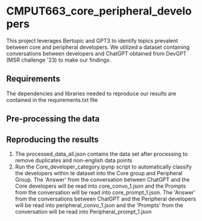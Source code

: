 # CMPUT663_core_peripheral_developers
This project leverages Bertopic and GPT3 to identify topics prevalent between core and peripheral developers. We utilized a dataset containing conversations between developers and ChatGPT obtained from DevGPT (MSR challenge '23) to make our findings.
## Requirements
The dependencies and libraries needed to reproduce our results are contained in the requirements.txt file
## Pre-processing the data

## Reproducing the results
1. The processed_data_all.json contains the data set after processing to remove duplicates and non-english data points
2. Run the Core_developer_category.ipynp script to automatically classify the developers within te dataset into the Core group and Peripheral Group. The 'Answer' from the conversation between ChatGPT and the Core developers will be read into core_convo_1.json and the Prompts from the conversation will be read into core_prompt_1.json. The 'Answer' from the conversations between ChatGPT and the Peripheral developers will be read into peripheral_convo_1.json and the 'Prompts'  from the conversation will be read into Peripheral_prompt_1.json

